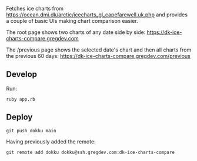 Fetches ice charts from https://ocean.dmi.dk/arctic/icecharts_gl_capefarewell.uk.php and provides a couple of basic UIs making chart comparison easier.

The root page shows two charts of any date side by side: https://dk-ice-charts-compare.gregdev.com

The /previous page shows the selected date's chart and then all charts from the previous 60 days: https://dk-ice-charts-compare.gregdev.com/previous

## Develop

Run:

```
ruby app.rb
```

## Deploy

```
git push dokku main
```

Having previously added the remote:

```
git remote add dokku dokku@ssh.gregdev.com:dk-ice-charts-compare
```
